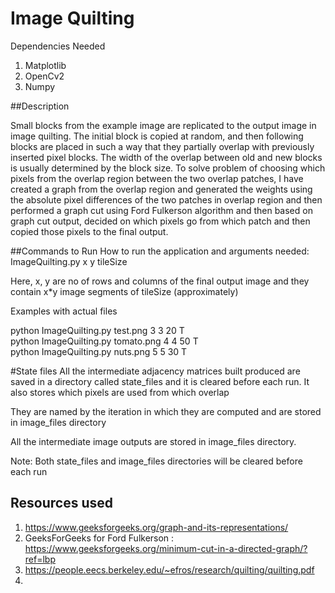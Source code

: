 # Image Quilting

Dependencies Needed
1. Matplotlib
2. OpenCv2
3. Numpy

##Description

Small blocks from the example image are replicated to the output image in image quilting. 
The initial block is copied at random, and then following blocks are placed in such a way
that they partially overlap with previously inserted pixel blocks. The width of the overlap
between old and new blocks is usually determined by the block size. To solve problem of 
choosing which pixels from the overlap region between the two overlap patches,
I have created a graph from the overlap region and generated the weights using the absolute
pixel differences of the two patches in overlap region and then performed a graph cut using 
Ford Fulkerson algorithm and then based on graph cut output, decided on which pixels go from which
patch and then copied those pixels to the final output.

##Commands to Run
How to run the application and arguments needed:
    ImageQuilting.py <path-to-sample-image> x y tileSize

Here, x, y are no of rows and columns of the final output image and they contain x*y image segments 
of tileSize (approximately)


Examples with actual files

python ImageQuilting.py test.png 3 3 20 T
<br>
python ImageQuilting.py tomato.png 4 4 50 T
<br>
python ImageQuilting.py nuts.png 5 5 30 T


#State files
All the intermediate adjacency matrices built produced are saved in a directory called
state_files and it is cleared before each run. It also stores which pixels are used from which overlap 

They are named by the iteration in which they are computed and are stored in image_files directory

All the intermediate image outputs are stored in image_files directory.

Note: Both state_files and image_files directories will be cleared before each run

## Resources used
1. https://www.geeksforgeeks.org/graph-and-its-representations/
2. GeeksForGeeks for Ford Fulkerson : https://www.geeksforgeeks.org/minimum-cut-in-a-directed-graph/?ref=lbp
3. https://people.eecs.berkeley.edu/~efros/research/quilting/quilting.pdf
4. 
